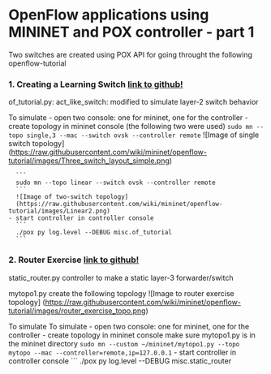 # OpenFlow applications using MININET and POX controller - part 1

Two switches are created using POX API for going throught the following openflow-tutorial 

### 1. Creating a Learning Switch [link to github!](https://github.com/mininet/openflow-tutorial/wiki/Create-a-Learning-Switch)

  of_tutorial.py:
    act_like_switch: modified to simulate layer-2 switch behavior

  To simulate
    - open two console: one for mininet, one for the controller
    - create topology in mininet console (the following two were used)
      ```
      sudo mn --topo single,3 --mac --switch ovsk --controller remote
      ```
      ![Image of single switch topology]
      (https://raw.githubusercontent.com/wiki/mininet/openflow-tutorial/images/Three_switch_layout_simple.png)

      ```
      sudo mn --topo linear --switch ovsk --controller remote
      ```
      ![Image of two-switch topology]
      (https://raw.githubusercontent.com/wiki/mininet/openflow-tutorial/images/Linear2.png)
    - start controller in controller console
      ```
      ./pox py log.level --DEBUG misc.of_tutorial
      ```

### 2. Router Exercise [link to github!](https://github.com/mininet/openflow-tutorial/wiki/Router-Exercise)

  static_router.py
    controller to make a static layer-3 forwarder/switch

  mytopo1.py
    create the following topology
    ![Image to router exercise topology]
    (https://raw.githubusercontent.com/wiki/mininet/openflow-tutorial/images/router_exercise_topo.png)

  To simulate
    To simulate
    - open two console: one for mininet, one for the controller
    - create topology in mininet console
      make sure mytopo1.py is in the mininet directory
      ```
      sudo mn --custom ~/mininet/mytopo1.py --topo mytopo --mac --controller=remote,ip=127.0.0.1
      ```
    - start controller in controller console
      ```
      ./pox py log.level --DEBUG misc.static_router




